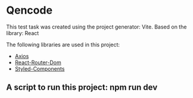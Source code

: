 # Qencode

This test task was created using the project generator: Vite. Based on the library: React

The following libraries are used in this project:

- [Axios](https://axios-http.com/docs/intro)
- [React-Router-Dom](https://github.com/vitejs/vite-plugin-react-swc](https://reactrouter.com/en/main)https://reactrouter.com/en/main)
- [Styled-Components](https://styled-components.com/)

## A script to run this project: npm run dev
